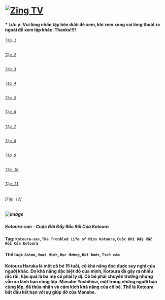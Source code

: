 # [![Zing TV](https://user-images.githubusercontent.com/75318518/141922817-7aaa752a-6880-4c79-87f1-5ad01bdda715.png)](https://admin1509.github.io/tv.zing.vn/)
#### * Lưu ý: Vui lòng nhấn tập bên dưới để xem, khi xem xong vui lòng thoát ra ngoài để xem tập khác. Thanks!!!!

###### [`Tập 1`](https://bitly.com/3cgzBcN)
###### [`Tập 2`](https://bitly.com/3wRWugn)
###### [`Tập 3`](https://bitly.com/3qHfs89)
###### [`Tập 4`](https://bitly.com/3FoK9Dp)
###### [`Tập 5`](https://bitly.com/3ciM3ss)
###### [`Tập 6`](https://bitly.com/3nkCWOh)
###### [`Tập 7`](https://bitly.com/3qF3Mmv)
###### [`Tập 8`](https://bitly.com/3owHbWn)
###### [`Tập 9`](https://bitly.com/3CkHEjs)
###### [`Tập 10`](https://bitly.com/3x43sit)
###### [`Tập 11`](https://bitly.com/3Hn3XZH)
###### [`Tập 12`]

##### ![image](https://user-images.githubusercontent.com/75318518/141948913-16514f84-2fed-4f0d-95b4-18a0fff2f3b8.png)
##### Kotoura-san - Cuộc Đời Đầy Rắc Rối Của Kotoura

#### Tag: `Kotoura-san`, `The Troubled Life of Miss Kotoura`, `Cuộc Đời Đầy Rắc Rối Của Kotoura`
#### Thể loại: `Anime`, `Hoạt Hình`, `Học đường`, `Hài hước`, `Tình cảm`
#### Kotoura Haruka là một cô bé 15 tuổi, có khả năng đọc được suy nghĩ của người khác. Do khả năng đặc biệt đó của mình, Kotoura đã gây ra nhiều rắc rối, hậu quả là ba mẹ cô phải ly dị. Cô bé phải chuyển trường nhưng vẫn xa lánh bạn cùng lớp. Manabe Yoshihisa, một trong những người bạn cùng lớp, đã thừa nhận và cảm kích khả năng của cô bé. Thế là Kotoura bắt đầu kết bạn với sự giúp đỡ của Manabe.
